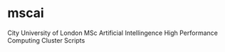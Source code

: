 # mscai
City University of London MSc Artificial Intellingence High Performance Computing Cluster Scripts
